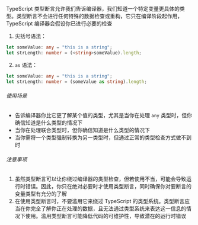 TypeScript 类型断言允许我们告诉编译器，我们知道一个特定变量更具体的类型。类型断言不会进行任何特殊的数据检查或重构，它只在编译阶段起作用，TypeScript 编译器会假设你已进行必要的检查

1. 尖括号语法：

```TypeScript
let someValue: any = "this is a string";
let strLength: number = (<string>someValue).length;
```

2. `as` 语法：

```TypeScript
let someValue: any = "this is a string";
let strLength: number = (someValue as string).length;
```

###### 使用场景

- 告诉编译器你比它更了解某个值的类型，尤其是当你在处理 `any` 类型时，但你确信知道是什么类型的情况下
- 当你在处理联合类型时，但你确信知道是什么类型的情况下
- 当你需将一个类型强制转换为另一类型时，但通过正常的类型检查方式做不到时

###### 注意事项

1. 虽然类型断言可以让你绕过编译器的类型检查，但若使用不当，可能会导致运行时错误。因此，你只在绝对必要时才使用类型断言，同时确保你对要断言的变量类型有充分的了解
2. 在使用类型断言时，不要滥用它来绕过 TypeScript 的类型系统。类型断言应当在你完全了解你正在处理的数据，且无法通过类型系统来表达这一信息的情况下使用。滥用类型断言可能降低代码的可维护性，导致潜在的运行时错误

